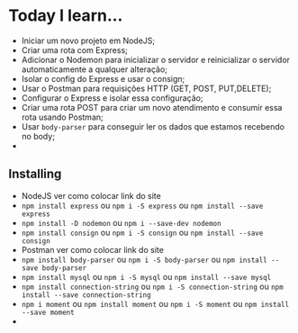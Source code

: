 # Today I learn...
- Iniciar um novo projeto em NodeJS;
- Criar uma rota com Express;
- Adicionar o Nodemon para inicializar o servidor e reinicializar o servidor automaticamente a qualquer alteração;
- Isolar o config do Express e usar o consign;
- Usar o Postman para requisições HTTP (GET, POST, PUT,DELETE);
- Configurar o Express e isolar essa configuração;
- Criar uma rota POST para criar um novo atendimento e consumir essa rota usando Postman;
- Usar `body-parser` para conseguir ler os dados que estamos recebendo no body;
- 

## Installing
- NodeJS ver como colocar link do site
- `npm install express` ou `npm i -S express` ou `npm install --save express`
- `npm install -D nodemon` ou `npm i --save-dev nodemon`
- `npm install consign` ou `npm i -S consign` ou `npm install --save consign`
- Postman ver como colocar link do site
- `npm install body-parser` ou `npm i -S body-parser` ou `npm install --save body-parser`
- `npm install mysql` ou `npm i -S mysql` ou `npm install --save mysql`
- `npm install connection-string` ou `npm i -S connection-string` ou `npm install --save connection-string`
- `npm i moment` ou `npm install moment` ou `npm i -S moment` ou `npm install --save moment`
- 